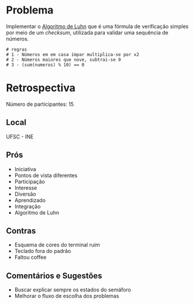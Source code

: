 # Problema

Implementar o [Algoritmo de Luhn](https://en.wikipedia.org/wiki/Luhn_algorithm) que é uma fórmula de verificação simples por meio de um *checksum*, utilizada para validar uma sequência de números.

```
# regras
# 1 - Números em em casa ímpar multiplica-se por x2
# 2 - Números maiores que nove, subtrai-se 9
# 3 - (sum(numeros) % 10) == 0
```

# Retrospectiva

Número de participantes: 15

## Local
UFSC - INE

## Prós
* Iniciativa
* Pontos de vista diferentes
* Participação
* Interesse
* Diversão
* Aprendizado
* Integração
* Algoritmo de Luhn

## Contras
* Esquema de cores do terminal ruim
* Teclado fora do padrão
* Faltou coffee

## Comentários e Sugestões
* Buscar explicar sempre os estados do semáforo
* Melhorar o fluxo de escolha dos problemas
